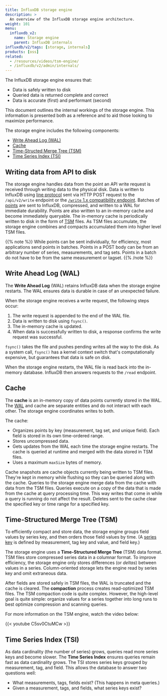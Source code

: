 ```yaml
---
title: InfluxDB storage engine
description: >
  An overview of the InfluxDB storage engine architecture.
weight: 101
menu:
  influxdb_v2:
    name: Storage engine
    parent: InfluxDB internals
influxdb/v2/tags: [storage, internals]
products: [oss]
related:
  - /resources/videos/tsm-engine/
  - /influxdb/v2/admin/internals/
---
```


The InfluxDB storage engine ensures that:

- Data is safely written to disk
- Queried data is returned complete and correct
- Data is accurate (first) and performant (second)

This document outlines the internal workings of the storage engine.
This information is presented both as a reference and to aid those looking to maximize performance.

The storage engine includes the following components:

* [Write Ahead Log (WAL)](#write-ahead-log-wal)
* [Cache](#cache)
* [Time-Structed Merge Tree (TSM)](#time-structured-merge-tree-tsm)
* [Time Series Index (TSI)](#time-series-index-tsi)

## Writing data from API to disk

The storage engine handles data from the point an API write request is received through writing data to the physical disk.
Data is written to InfluxDB using [line protocol](/influxdb/v2/reference/syntax/line-protocol/) sent via HTTP POST request to the `/api/v2/write` endpoint or the [`/write` 1.x compatibility endpoint](/influxdb/v2/reference/api/influxdb-1x/).
Batches of [points](/influxdb/v2/reference/glossary/#point) are sent to InfluxDB, compressed, and written to a WAL for immediate durability.
Points are also written to an in-memory cache and become immediately queryable.
The in-memory cache is periodically written to disk in the form of [TSM](#time-structured-merge-tree-tsm) files.
As TSM files accumulate, the storage engine combines and compacts accumulated them into higher level TSM files.

{{% note %}}
While points can be sent individually, for efficiency, most applications send points in batches.
Points in a POST body can be from an arbitrary number of series, measurements, and tag sets.
Points in a batch do not have to be from the same measurement or tagset.
{{% /note %}}

## Write Ahead Log (WAL)

The **Write Ahead Log** (WAL) retains InfluxDB data when the storage engine restarts.
The WAL ensures data is durable in case of an unexpected failure.

When the storage engine receives a write request, the following steps occur:

1. The write request is appended to the end of the WAL file.
2. Data is written to disk using `fsync()`.
3. The in-memory cache is updated.
4. When data is successfully written to disk, a response confirms the write request was successful.

`fsync()` takes the file and pushes pending writes all the way to the disk.
As a system call, `fsync()` has a kernel context switch that's computationally expensive, but guarantees that data is safe on disk.

When the storage engine restarts, the WAL file is read back into the in-memory database.
InfluxDB then answers requests to the `/read` endpoint.

## Cache

The **cache** is an in-memory copy of data points currently stored in the WAL.
The [WAL](#write-ahead-log-wal) and cache are separate entities and do not interact with each other.  The storage engine coordinates writes to both.

The cache:

- Organizes points by key (measurement, tag set, and unique field).
  Each field is stored in its own time-ordered range.
- Stores uncompressed data.
- Gets updates from the WAL each time the storage engine restarts.
  The cache is queried at runtime and merged with the data stored in TSM files.
- Uses a maximum `maxSize` bytes of memory.

Cache snapshots are cache objects currently being written to TSM files.
They're kept in memory while flushing so they can be queried along with the cache.
Queries to the storage engine merge data from the cache with data from the TSM files.
Queries execute on a copy of the data that is made from the cache at query processing time.
This way writes that come in while a query is running do not affect the result.
Deletes sent to the cache clear the specified key or time range for a specified key.

## Time-Structured Merge Tree (TSM)

To efficiently compact and store data,
the storage engine groups field values by series key, and then orders those field values by time.
(A [series key](/influxdb/v2/reference/glossary/#series-key) is defined by measurement, tag key and value, and field key.)

The storage engine uses a **Time-Structured Merge Tree** (TSM) data format.
TSM files store compressed series data in a columnar format.
To improve efficiency, the storage engine only stores differences (or *deltas*) between values in a series.
Column-oriented storage lets the engine read by series key and omit extraneous data.

After fields are stored safely in TSM files, the WAL is truncated and the cache is cleared.
The **compaction** process creates read-optimized TSM files. The TSM compaction code is quite complex.
However, the high-level goal is quite simple:
organize values for a series together into long runs to best optimize compression and scanning queries.

For more information on the TSM engine, watch the video below:

{{< youtube C5sv0CtuMCw >}}

## Time Series Index (TSI)

As data cardinality (the number of series) grows, queries read more series keys and become slower.
The **Time Series Index** ensures queries remain fast as data cardinality grows.
The TSI stores series keys grouped by measurement, tag, and field.
This allows the database to answer two questions well:

- What measurements, tags, fields exist?
  (This happens in meta queries.)
- Given a measurement, tags, and fields, what series keys exist?
